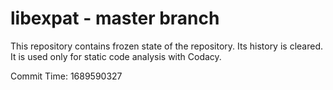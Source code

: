 # libexpat - master branch

This repository contains frozen state of the repository.
Its history is cleared. It is used only for static code
analysis with Codacy.

Commit Time: 1689590327